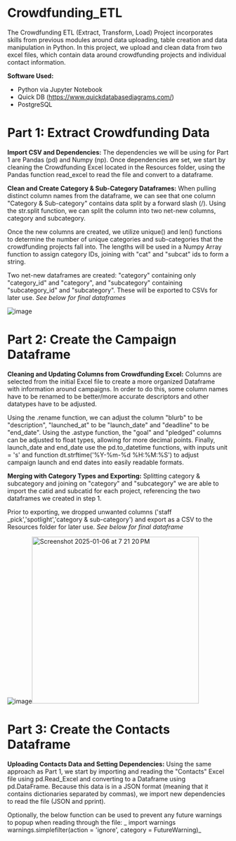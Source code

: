 # Crowdfunding_ETL

The Crowdfunding ETL (Extract, Transform, Load) Project incorporates skills from previous modules around data uploading, table creation and data manipulation in Python. In this project, we upload and clean data from two excel files, which contain data around crowdfunding projects and individual contact information. 

**Software Used:**

- Python via Jupyter Notebook
- Quick DB (https://www.quickdatabasediagrams.com/)
- PostgreSQL

# Part 1: Extract Crowdfunding Data
**Import CSV and Dependencies:**
The dependencies we will be using for Part 1 are Pandas (pd) and Numpy (np).
Once dependencies are set, we start by cleaning the Crowdfunding Excel located in the Resources folder, using the Pandas function read_excel to read the file and convert to a dataframe.

**Clean and Create Category & Sub-Category Dataframes:**
When pulling distinct column names from the dataframe, we can see that one column "Category & Sub-category" contains data split by a forward slash (/). Using the str.split function, we can split the column into two net-new columns, category and subcategory. 

Once the new columns are created, we utilize unique() and len() functions to determine the number of unique categories and sub-categories that the crowdfunding projects fall into. The lengths will be used in a Numpy Array function to assign category IDs, joining with "cat" and "subcat" ids to form a string.

Two net-new dataframes are created: "category" containing only "category_id" and "category", and "subcategory" containing "subcategory_id" and "subcategory". These will be exported to CSVs for later use. _See below for final dataframes_

![image](https://github.com/user-attachments/assets/772d376c-2059-4245-9b44-600f0e0163fd)


# Part 2: Create the Campaign Dataframe
**Cleaning and Updating Columns from Crowdfunding Excel:** 
Columns are selected from the initial Excel file to create a more organized Dataframe with information around campaigns. In order to do this, some column names have to be renamed to be better/more accurate descriptors and other datatypes have to be adjusted.

Using the .rename function, we can adjust the column "blurb" to be "description", "launched_at" to be "launch_date" and "deadline" to be "end_date". 
Using the .astype function, the "goal" and "pledged" columns can be adjusted to float types, allowing for more decimal points.
Finally, launch_date and end_date use the pd.to_datetime functions, with inputs unit = 's' and function dt.strftime('%Y-%m-%d %H:%M:%S') to adjust campaign launch and end dates into easily readable formats. 

**Merging with Category Types and Exporting:**
Splitting category & subcategory and joining on "category" and "subcategory" we are able to import the catid and subcatid for each project, referencing the two dataframes we created in step 1. 

Prior to exporting, we dropped unwanted columns ('staff _pick','spotlight','category & sub-category') and export as a CSV to the Resources folder for later use. _See below for final dataframe_

![image](https://github.com/user-attachments/assets/307e7436-a301-4493-87b2-183eb80be854)<img width="380" alt="Screenshot 2025-01-06 at 7 21 20 PM" src="https://github.com/user-attachments/assets/dfe10d7e-4162-4196-83b8-535b5bd22d8a" />


# Part 3: Create the Contacts Dataframe
**Uploading Contacts Data and Setting Dependencies:**
Using the same approach as Part 1, we start by importing and reading the "Contacts" Excel file using pd.Read_Excel and converting to a Dataframe using pd.DataFrame. Because this data is in a JSON format (meaning that it contains dictionaries separated by commas), we import new dependencies to read the file (JSON and pprint).

Optionally, the below function can be used to prevent any future warnings to popup when reading through the file:
_    import warnings
    warnings.simplefilter(action = 'ignore', category = FutureWarning)_










